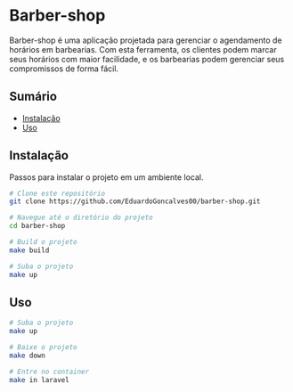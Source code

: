 # Barber-shop

Barber-shop é uma aplicação projetada para gerenciar o agendamento de horários em barbearias. Com esta ferramenta, os clientes podem marcar seus horários com maior facilidade, e os barbearias podem gerenciar seus compromissos de forma fácil.

## Sumário

- [Instalação](#instalação)
- [Uso](#uso)

## Instalação

Passos para instalar o projeto em um ambiente local.

```sh
# Clone este repositório
git clone https://github.com/EduardoGoncalves00/barber-shop.git

# Navegue até o diretório do projeto
cd barber-shop

# Build o projeto
make build

# Suba o projeto
make up
```

##  Uso

```sh
# Suba o projeto
make up

# Baixe o projeto
make down

# Entre no container
make in laravel
```
